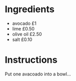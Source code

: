 # Ingredients
- avocado £1
- lime £0.50
- olive oil £2.50
- salt £0.10
# Instructions
Put one avacoado into a bowl...
